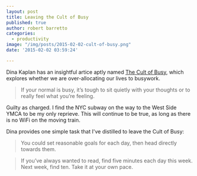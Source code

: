 ```yaml
---
layout: post
title: Leaving the Cult of Busy
published: true
author: robert barretto
categories: 
  - productivity
image: "/img/posts/2015-02-02-cult-of-busy.png"
date: '2015-02-02 03:59:24'

---
```


Dina Kaplan has an insightful artice aptly named [The Cult of Busy](https://medium.com/thelist/the-cult-of-busy-bbb124caed51), which explores whether we are over-allocating our lives to busywork.

>  If your normal is busy, it’s tough to sit quietly with your thoughts or to really feel what you’re feeling.

Guilty as charged.  I find the NYC subway on the way to the West Side YMCA to be my only reprieve.  This will continue to be true, as long as there is no WiFi on the moving train.

Dina provides one simple task that I've distilled to leave the Cult of Busy:
> You could set reasonable goals for each day, then head directly towards them.

> If you’ve always wanted to read, find five minutes each day this week. Next week, find ten. Take it at your own pace.

